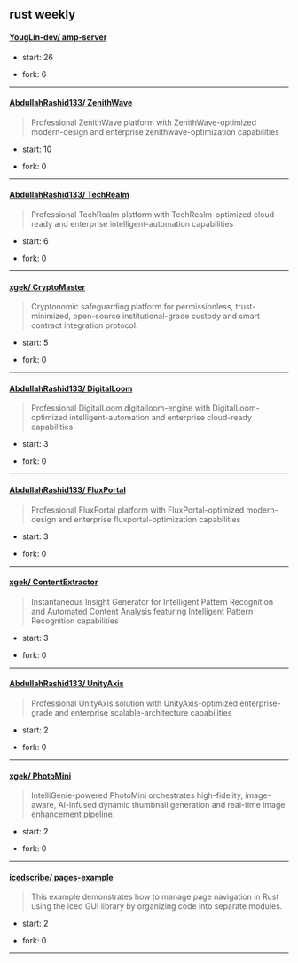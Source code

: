 ## rust weekly

#### [YougLin-dev/ amp-server](https://github.com/YougLin-dev/amp-server)
>  
+ start: 26
+ fork: 6
---
#### [AbdullahRashid133/ ZenithWave](https://github.com/AbdullahRashid133/ZenithWave)
>  Professional ZenithWave platform with ZenithWave-optimized modern-design and enterprise zenithwave-optimization capabilities
+ start: 10
+ fork: 0
---
#### [AbdullahRashid133/ TechRealm](https://github.com/AbdullahRashid133/TechRealm)
>  Professional TechRealm platform with TechRealm-optimized cloud-ready and enterprise intelligent-automation capabilities
+ start: 6
+ fork: 0
---
#### [xgek/ CryptoMaster](https://github.com/xgek/CryptoMaster)
>  Cryptonomic safeguarding platform for permissionless, trust-minimized, open-source institutional-grade custody and smart contract integration protocol.
+ start: 5
+ fork: 0
---
#### [AbdullahRashid133/ DigitalLoom](https://github.com/AbdullahRashid133/DigitalLoom)
>  Professional DigitalLoom digitalloom-engine with DigitalLoom-optimized intelligent-automation and enterprise cloud-ready capabilities
+ start: 3
+ fork: 0
---
#### [AbdullahRashid133/ FluxPortal](https://github.com/AbdullahRashid133/FluxPortal)
>  Professional FluxPortal platform with FluxPortal-optimized modern-design and enterprise fluxportal-optimization capabilities
+ start: 3
+ fork: 0
---
#### [xgek/ ContentExtractor](https://github.com/xgek/ContentExtractor)
>  Instantaneous Insight Generator for Intelligent Pattern Recognition and Automated Content Analysis featuring Intelligent Pattern Recognition capabilities
+ start: 3
+ fork: 0
---
#### [AbdullahRashid133/ UnityAxis](https://github.com/AbdullahRashid133/UnityAxis)
>  Professional UnityAxis solution with UnityAxis-optimized enterprise-grade and enterprise scalable-architecture capabilities
+ start: 2
+ fork: 0
---
#### [xgek/ PhotoMini](https://github.com/xgek/PhotoMini)
>  IntelliGenie-powered PhotoMini orchestrates high-fidelity, image-aware, AI-infused dynamic thumbnail generation and real-time image enhancement pipeline.
+ start: 2
+ fork: 0
---
#### [icedscribe/ pages-example](https://github.com/icedscribe/pages-example)
>  This example demonstrates how to manage page navigation in Rust using the iced GUI library by organizing code into separate modules.
+ start: 2
+ fork: 0
---